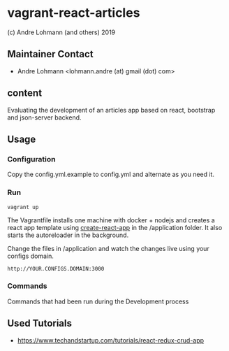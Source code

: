 # vagrant-react-articles
(c) Andre Lohmann (and others) 2019

## Maintainer Contact
 * Andre Lohmann
   <lohmann.andre (at) gmail (dot) com>

## content

Evaluating the development of an articles app based on react, bootstrap and json-server backend.

## Usage

### Configuration

Copy the config.yml.example to config.yml and alternate as you need it.

### Run

```
vagrant up
```

The Vagrantfile installs one machine with docker + nodejs and creates a react app template using [create-react-app](https://facebook.github.io/create-react-app/) in the /application folder. It also starts the autoreloader in the background.

Change the files in /application and watch the changes live using your configs domain.

```
http://YOUR.CONFIGS.DOMAIN:3000
```

### Commands

Commands that had been run during the Development process

## Used Tutorials
  * https://www.techandstartup.com/tutorials/react-redux-crud-app
